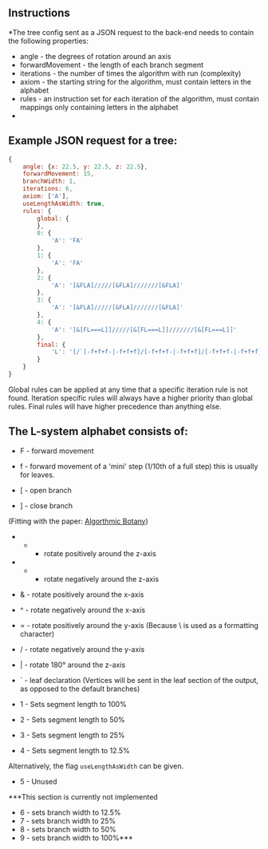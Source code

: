 ## Instructions
*The tree config sent as a JSON request to the back-end needs to contain the following properties:
* angle - the degrees of rotation around an axis
* forwardMovement - the length of each branch segment
* iterations - the number of times the algorithm with run (complexity)
* axiom - the starting string for the algorithm, must contain letters in the alphabet
* rules - an instruction set for each iteration of the algorithm, must contain mappings only containing letters in the alphabet
*

## Example JSON request for a tree:
```javascript
{
	angle: {x: 22.5, y: 22.5, z: 22.5},
	forwardMovement: 15,
	branchWidth: 1,
	iterations: 6,
	axiom: ['A'],
	useLengthAsWidth: true,
	rules: {
		global: {
		},
		0: {
			'A': 'FA'
		},
		1: {
			'A': 'FA'
		},
		2: {
			'A': '[&FLA]/////[&FLA]///////[&FLA]'
		},
		3: {
			'A': '[&FLA]/////[&FLA]///////[&FLA]'
		},
		4: {
			'A': '[&[FL===L]]/////[&[FL===L]]///////[&[FL===L]]'
		},
		final: {
			'L': '[/`[-f+f+f-|-f+f+f]/[-f+f+f-|-f+f+f]/[-f+f+f-|-f+f+f]/[-f+f+f-|-f+f+f]]`'
		}
	}
}
```

Global rules can be applied at any time that a specific iteration rule is not found.
Iteration specific rules will always have a higher priority than global rules.
Final rules will have higher precedence than anything else.

## The L-system alphabet consists of:
* F - forward movement
* f - forward movement of a 'mini' step (1/10th of a full step) this is usually for leaves.


* [ - open branch
* ] - close branch

(Fitting with the paper: [Algorthmic Botany](http://algorithmicbotany.org/papers/abop/abop.pdf))

* + - rotate positively around the z-axis
* - - rotate negatively around the z-axis
* & - rotate positively around the x-axis 
* ^ - rotate negatively around the x-axis
* = - rotate positively around the y-axis (Because \ is used as a formatting character)
* / - rotate negatively around the y-axis

* | - rotate 180° around the z-axis

* ` - leaf declaration (Vertices will be sent in the leaf section of the output, as opposed to the default branches)

* 1 - Sets segment length to 100%
* 2 - Sets segment length to 50%
* 3 - Sets segment length to 25%
* 4 - Sets segment length to 12.5%

Alternatively, the flag ``useLengthAsWidth`` can be given.

* 5 - Unused

***This section is currently not implemented
* 6 - sets branch width to 12.5%
* 7 - sets branch width to 25%
* 8 - sets branch width to 50%
* 9 - sets branch width to 100%***